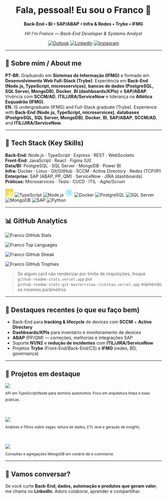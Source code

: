 <div align="center">
  <h1>Fala, pessoal! Eu sou o Franco 👋</h1>
  <p><strong>Back-End • BI • SAP/ABAP • Infra & Redes • Trybe • IFMG</strong></p>
  <p><em>Hi! I'm Franco — Back-End Developer & Systems Analyst</em></p>

  <!-- Contatos -->
  <a href="mailto:victorfranco02@outlook.com"><img alt="Outlook" src="https://img.shields.io/badge/Outlook-0078D4?style=for-the-badge&logo=microsoftoutlook&logoColor=white"/></a>
  <a href="https://www.linkedin.com/in/ofrancodev/" target="_blank"><img alt="LinkedIn" src="https://img.shields.io/badge/LinkedIn-0A66C2?style=for-the-badge&logo=linkedin&logoColor=white"/></a>
  <a href="https://www.instagram.com/o_franco.dev/" target="_blank"><img alt="Instagram" src="https://img.shields.io/badge/Instagram-E4405F?style=for-the-badge&logo=instagram&logoColor=white"/></a>
</div>

---

## 🔎 Sobre mim / About me
**PT-BR.** Graduando em **Sistemas de Informação (IFMG)** e formado em **Desenvolvimento Web Full-Stack (Trybe)**. Experiência em **Back-End (Node.js, TypeScript, microsserviços)**, **bancos de dados (PostgreSQL, SQL Server, MongoDB)**, **Docker**, **BI (dashboards/KPIs)** e **SAP/ABAP**. Vivência com **SCCM/AD**, **ITIL/JIRA/ServiceNow** e liderança na **Atlética Esquadrão (IFMG)**.  
**EN.** IS undergraduate (IFMG) and Full-Stack graduate (Trybe). Experience with **Back-End (Node.js, TypeScript, microservices)**, **databases (PostgreSQL, SQL Server, MongoDB)**, **Docker**, **BI**, **SAP/ABAP**, **SCCM/AD**, and **ITIL/JIRA/ServiceNow**.

---

## 🧰 Tech Stack (Key Skills)
**Back-End:** Node.js · TypeScript · Express · REST · WebSockets  
**Front-End:** JavaScript · React · Figma (UI)  
**Data/BI:** PostgreSQL · SQL Server · MongoDB · Power BI  
**Infra:** Docker · Linux · Git/GitHub · SCCM · Active Directory · Redes (TCP/IP)  
**Enterprise:** SAP (ABAP, PP, QM) · ServiceNow · JIRA (dashboards)  
**Práticas:** Microservices · Tests · CI/CD · ITIL · Agile/Scrum

<p align="left">
  <img alt="JavaScript" height="26" src="https://raw.githubusercontent.com/devicons/devicon/master/icons/javascript/javascript-plain.svg"/>
  <img alt="TypeScript" height="26" src="https://cdn.jsdelivr.net/gh/devicons/devicon/icons/typescript/typescript-original.svg"/>
  <img alt="Node.js" height="26" src="https://cdn.jsdelivr.net/gh/devicons/devicon/icons/nodejs/nodejs-original.svg"/>
  <img alt="React" height="26" src="https://raw.githubusercontent.com/devicons/devicon/master/icons/react/react-original.svg"/>
  <img alt="Docker" height="26" src="https://cdn.jsdelivr.net/gh/devicons/devicon/icons/docker/docker-original.svg"/>
  <img alt="PostgreSQL" height="26" src="https://cdn.jsdelivr.net/gh/devicons/devicon/icons/postgresql/postgresql-original.svg"/>
  <img alt="SQL Server" height="26" src="https://cdn.jsdelivr.net/gh/devicons/devicon/icons/microsoftsqlserver/microsoftsqlserver-plain.svg"/>
  <img alt="MongoDB" height="26" src="https://cdn.jsdelivr.net/gh/devicons/devicon/icons/mongodb/mongodb-original.svg"/>
  <img alt="SAP" height="26" src="https://cdn.jsdelivr.net/gh/devicons/devicon/icons/sap/sap-original.svg"/>
  <img alt="Python" height="26" src="https://cdn.jsdelivr.net/gh/devicons/devicon/icons/python/python-original.svg"/>
</p>

---

## 📊 GitHub Analytics
<div>

  <!-- Stats -->
  <img height="170" alt="Franco GitHub Stats"
       src="https://github-readme-stats.vercel.app/api?username=vfranco00&show_icons=true&theme=highcontrast&include_all_commits=true&count_private=true"/>

  <!-- Top Langs -->
  <img height="170" alt="Franco Top Languages"
       src="https://github-readme-stats.vercel.app/api/top-langs/?username=vfranco00&layout=compact&langs_count=8&theme=highcontrast"/>
  
  <!-- Streak -->
  <img height="170" alt="Franco GitHub Streak"
       src="https://streak-stats.demolab.com?user=vfranco00&theme=highcontrast&date_format=j%20M%5B%20Y%5D"/>

  <!-- Trophies (opcional, visual forte) -->
  <img height="120" alt="Franco GitHub Trophies"
       src="https://github-profile-trophy.vercel.app/?username=vfranco00&theme=onedark&no-frame=true&row=1&column=6"/>
</div>

> Se algum card não renderizar por limite de requisições, troque `github-readme-stats.vercel.app` por  
> `github-readme-stats-git-masterrstaa-rickstaa.vercel.app` mantendo os mesmos parâmetros.

---

## 🚀 Destaques recentes (o que eu faço bem)
- Back-End para **tracking & lifecycle** de devices com **SCCM** + **Active Directory**  
- **Dashboards/KPIs** para inventário e monitoramento de devices  
- **ABAP** (PP/QM) — correções, melhorias e integrações SAP  
- Suporte **N1/N2** e **redução de incidentes** com **ITIL/JIRA/ServiceNow**  
- Projetos **Trybe** (Front-End/Back-End/CS) e **IFMG** (redes, BD, governança)

---

## 📌 Projetos em destaque
<!-- 1) Back-end / TypeScript -->
<a href="https://github.com/vfranco00/PerfectCar" target="_blank">
  <img src="https://img.shields.io/badge/PerfectCar-Node.js%20%7C%20TypeScript%20%7C%20API-2ea44f?style=for-the-badge"/>
</a>
<br/><sub>API em TypeScript/Node para domínio automotivo. Foco em arquitetura limpa e boas práticas.</sub>

<!-- 2) Data/BI / Python -->
<br/><br/>
<a href="https://github.com/vfranco00/Jobs_Insights" target="_blank">
  <img src="https://img.shields.io/badge/Jobs_Insights-Python%20%7C%20Pandas%20%7C%20ETL-yellow?style=for-the-badge"/>
</a>
<br/><sub>Análises e filtros sobre vagas: leitura de dados, ETL leve e geração de insights.</sub>

<!-- 3) NoSQL / MongoDB -->
<br/><br/>
<a href="https://github.com/vfranco00/Commerce_MongoDB" target="_blank">
  <img src="https://img.shields.io/badge/Commerce_MongoDB-Aggregations%20%7C%20Queries%20%7C%20NoSQL-4ea7ff?style=for-the-badge"/>
</a>
<br/><sub>Consultas e agregações MongoDB em cenário de e-commerce.</sub>

---

## 🤝 Vamos conversar?
Se você curte **Back-End, dados, automação e produtos que geram valor**, me chama no **LinkedIn**. Adoro colaborar, aprender e compartilhar.
